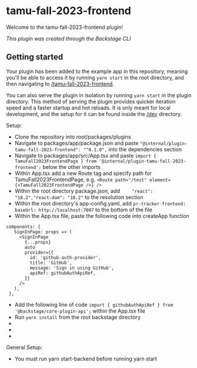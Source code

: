 # tamu-fall-2023-frontend

Welcome to the tamu-fall-2023-frontend plugin!

_This plugin was created through the Backstage CLI_

## Getting started

Your plugin has been added to the example app in this repository, meaning you'll be able to access it by running `yarn start` in the root directory, and then navigating to [/tamu-fall-2023-frontend](http://localhost:3000/tamu-fall-2023-frontend).

You can also serve the plugin in isolation by running `yarn start` in the plugin directory.
This method of serving the plugin provides quicker iteration speed and a faster startup and hot reloads.
It is only meant for local development, and the setup for it can be found inside the [/dev](./dev) directory.


Setup:
 * Clone the repository into root/packages/plugins
 * Navigate to packages/app/package.json and paste ```"@internal/plugin-tamu-fall-2023-frontend": "^0.1.0",``` into the dependencies section
 * Navigate to packages/app/src/App.tsx and paste ```import { TamuFall2023FrontendPage } from '@internal/plugin-tamu-fall-2023-frontend';``` below the other imports
 * Within App.tsx add a new Route tag and specify path for TamuFall2023FrontendPage, e.g. ```<Route path="/test" element={<TamuFall2023FrontendPage />} />```
 * Within the root directory package.json, add ```    "react": "18.2","react-dom": "18.2"``` to the resolution section
 * Within the root directory's app-config.yaml, add ```pr-tracker-frontend: baseUrl: http://localhost:7007``` to the bottom of the file
 * Within the App.tsx file, paste the following code into createApp function
 ```
 components: {
    SignInPage: props => (
      <SignInPage
        {...props}
        auto
        provider={{
          id: 'github-auth-provider',
          title: 'GitHub',
          message: 'Sign in using GitHub',
          apiRef: githubAuthApiRef,
        }}
      />
    ),
  },
 ```
 * Add the following line of code ```import { githubAuthApiRef } from '@backstage/core-plugin-api';``` within the App.tsx file
 * Run ```yarn install``` from the root backstage directory
 * 
 * 
 * 



General Setup:
 * You must run yarn start-backend before running yarn start
